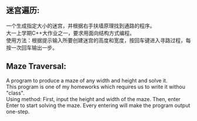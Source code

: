 迷宫遍历:
--------
一个生成指定大小的迷宫，并根据右手扶墙原理找到通路的程序。<br>
大一上学期C++大作业之一，要求用面向结构方式编程。<br>
使用方法：根据提示输入所要创建迷宫的高度和宽度，按回车键进入寻路过程，每按一次回车输出一步。<br>

Maze Traversal:
--------
A program to produce a maze of any width and height and solve it. <br>
This program is one of my homeworks which requires us to write it withou "class". <br>
Using method: First, input the height and width of the maze. Then, enter Enter to start solving the maze. Every entering will make the program output one-step.
